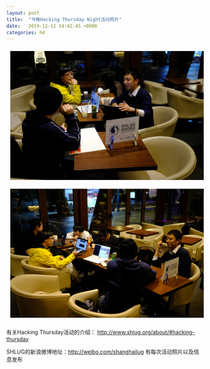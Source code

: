 ```yaml
---
layout: post
title:  "今晚Hacking Thursday Night活动照片"
date:   2019-12-12 14:42:45 +0000
categories: h4
---
```


[<img style='margin:10px;' src='https://raw.githubusercontent.com/shanghailug/res2019q4/master/jc12.h4/jc12_1948_5900+08.1920p.jpg'>](https://raw.githubusercontent.com/shanghailug/res2019q4/master/jc12.h4/jc12_1948_5900+08.JPG)
[<img style='margin:10px;' src='https://raw.githubusercontent.com/shanghailug/res2019q4/master/jc12.h4/jc12_2052_3400+08.1920p.jpg'>](https://raw.githubusercontent.com/shanghailug/res2019q4/master/jc12.h4/jc12_2052_3400+08.JPG)

有关Hacking Thursday活动的介绍：
http://www.shlug.org/about/#hacking-thursday

SHLUG的新浪微博地址：http://weibo.com/shanghailug 有每次活动照片以及信息发布


